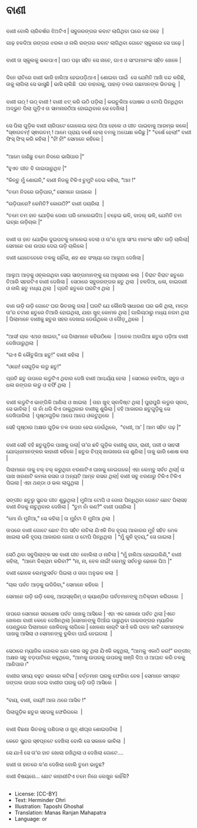 # ବାଣୀ

##
ବାଣୀ ବୋଲି ଚାରିବର୍ଷର ଝିଅଟିଏ | ସବୁଜରଙ୍ଗର କବାଟ ଲାଗିଥିବା ଘରେ ସେ ରହେ  |

ଗାଢ଼ ହଳଦିଆ ରଙ୍ଗର ଝରକା ଓ ନାଲି ରଙ୍ଗର କବାଟ ଲାଗିଥିବା ଗୋଟେ ସ୍କୁଲରେ ସେ ପଢ଼େ |

##
ବାଣୀ ତା ସ୍କୁଲକୁ ଭଲପାଏ | ପାଠ ପଢ଼ା ସହିତ ସେ ନାଚେ, ଗାଏ ଓ 
ସାଂଗମାନଂକ ସହିତ ଖେଳେ |

##
ଦିନେ ରାତିରେ ବାଣୀ ଭାରି ହାଲିଆ ହେଇପଡ଼ିଥାଏ | ଶୋଇବା ପାଇଁ  ସେ ଯେମିତି ଆଖି ବନ୍ଦ କରିଛି, ତାକୁ ଲାଗିଲା ସେ ଭାସୁଛି | ଭାସି ଚାଲିଛି  ଘର ବାହାରକୁ, ପାହାଡ଼ ତଳର ଗଛମାନଙ୍କ ଭିତରକୁ  |

##
ବାଣୀ ଉଠ୍ ! ଉଠ୍ ବାଣୀ ! ବାଣୀ ଝଟ୍ କରି ଉଠି ପଡ଼ିଲା |
କଉତୁକିଆ ପୋଷକ ଓ ଟୋପି ପିନ୍ଧିଥିବା ଅଦ୍ଭୁତ ପିଲା ଗୁଡ଼ିଏ ତା ସାମନାରଠିଆ ହୋଇଥିବାର ସେ ଦେଖିଲା |

##
ସେ ପିଲା ଗୁଡ଼ିକ ବାଣୀ ଚାରିପଟେ ଗୋଲେଇ ହେଇ ଠିଆ ହେଲେ ଓ ଗୀତ ଗାଇବାକୁ ଆରମ୍ଭ କଲେ|
"ସ୍ଵାଗତମ୍! ସ୍ଵାଗତମ୍ ! ଆମେ ପ୍ରାୟ ବର୍ଷେ ହେଲା ତମକୁ ଅପେକ୍ଷା କରିଛୁ |"
"ବର୍ଷେ ହେଲା!" ବାଣୀ ଫିସ୍ ଫିସ୍ କରି କହିଲା |
"ହଁ! ହଁ!" ସେମାନେ କହିଲେ |

##
“ଆମେ ଜାଣିଛୁ ତମେ ନିଦରେ ଭାସିପାର |” 

“ହୁଏତ ଗୀତ ବି ଗାଇପାରୁଥିବ |” 

“କିନ୍ତୁ ମୁଁ ଶୋଇନି,” ବାଣୀ ନିଜକୁ ଟିକିଏ ଚୁମୁଟି ଦେଇ କହିଲା, “ଆଃ !” 

“ତମେ ନିଦରେ ଉଡ଼ିପାର,” ସେମାନେ ଗାଇଲେ  |

“ଉଡ଼ିପାରେ? କେମିତି? କୋଉଠି?” ବାଣୀ ପଚାରିଲା  |

“ତମେ ତମ ହାତ ଯୋଡ଼ିକ ଡେଣା ପରି ମେଲେଇଦିଅ | ଚଢ଼େଇ ଭଳି, ବାଦଲ୍‌ ଭଳି, ଯେମିତି ତମ ଇଚ୍ଛା ଉଡ଼ିଚାଲ |” 

##
ବାଣୀ ତା ହାତ ଯୋଡ଼ିକ ଦୁଇପଟକୁ ମେଲେଇ ଦେଲା ଓ ତା'ର ନୂଆ ସାଂଗ ମାନଂକ ସହିତ ଉଡ଼ି ଚାଲିଲା|
ସେମାନେ ବଣ ଉପର ଦେଇ ଉଡ଼ି ଚାଲିଲେ | 

ବାଣୀ ଯେତେବେଳେ ତଳକୁ ଚାହିଁଲା, ଶହ ଶହ ସଂଖ୍ୟା ରେ ଆଲୁଅ ଦେଖିଲା |

##
ଆଲୁଅ ଆଡ଼କୁ ଓହ୍ଲଉଥିବା ସେଇ ସାଙ୍ଗମାନଙ୍କୁ ସେ ଅନୁସରଣ କଲା  | ବିରାଟ ବିରାଟ ଛତୁରେ ତିଆରି ସହରଟିଏ ବାଣୀ ଦେଖିଲା |  ସେଠାରେ ସବୁଜରଙ୍ଗର ଛତୁ ଥିଲା  | ହଳଦିଆ, ଧଳା, ବାଇଗଣୀ ଓ ନାଲି ଛତୁ ମଧ୍ୟ ଥିଲା  | ପ୍ରତି ଛତୁରେ ଘରଟିଏ ଥିଲା  |

##
ବାଣ ଉଡ଼ି ଉଡ଼ି ଗୋଟେ ଘର ଭିତରକୁ ଗଲା | ଘରଟି ଯେ କୌଣସି ସାଧାରଣ ଘର ଭଳି ଥିଲା, ମାତ୍ର ତା’ର ଚଟାଣ ଛତୁରେ ତିଆରି ହୋଇଥିଲା, ଯାହା ଖୁବ୍‌ କୋମଳ ଥିଲା | ଗାଲିଚାଠାରୁ ମଧ୍ୟ ନରମ ଥିଲା | ପିଲାମାନେ ବାଣୀକୁ ଛତୁର ସହର ଦେଖାଇ ଡେଉଁଥିଲେ ଓ ଦୌଡ଼ୁଥିଲେ  |

##
“ଆସ! ଚାଲ ଏଥର ଖାଇବା,” ସେ ପିଲାମାନେ କହିଉଠିଲେ  | ଅନେକ ଅବାଗିଆ ଛତୁର ପଡ଼ିଆ ବାଣୀ ଦେଖିପାରୁଥିଲା  |

“ଇଏ କି କୌତୁକିଆ ଛତୁ!” ବାଣୀ କହିଲା  |

“ଓହୋ! ସେଗୁଡ଼ିକ ଲଡୁ ଛତୁ!” 

ପ୍ରତି ଛତୁ ଉପରେ ଲଡୁଟିଏ ଥିବାର ଦେଖି ବାଣୀ ଆଶ୍ଚର୍ଯ୍ୟ ହେଲା  | ସେଠାରେ ହଳଦିଆ, ସବୁଜ ଓ ଧଳା ରଙ୍ଗର ଲଡୁ ଓ ବର୍ଫି ଥିଲା  |

##
ବାଣୀ ଲଡୁଟିଏ ଭାଙ୍ଗିକି ଆଣିଲା ଓ ଖାଇଲା  | ତାହା ଖୁବ୍‌ ସ୍ବାଦିଷ୍ଟ ଥିଲା | ପୁରାପୁରି ଲଡୁର ସ୍ବାଦ, ସେ ଭାବିଲା |  ତା ନାଁ ଧରି କିଏ ଡାକୁଥିବାର ବାଣୀକୁ ଶୁଭିଲା | ବହି ଆକାରର ଛତୁଗୁଡ଼ିକୁ ସେ ଦେଖିପାରିଲା  | ପୃଷ୍ଠାଗୁଡ଼ିକ ଆପେ ଆପେ ଓଲଟୁଥିଲେ  |

ସେହି ପୃଷ୍ଠାର ଅକ୍ଷର ଗୁଡ଼ିକ ତଳ ଉପର ହେଇ ଡେଉଁଥିଲେ,  “ବାଣୀ, ଆ’ | ଆମ ସହିତ ପଢ଼ |” 

##
ବାଣୀ ସେହି ବହି ଛତୁଗୁଡ଼ିକ ପାଖକୁ ଗଲା| ତା’ର ଛବି ଗୁଡ଼ିକ ବାଣୀକୁ ରାଜା, ରାଣୀ, ପରୀ ଓ ସାହସୀ ଯୋଦ୍ଧାମାନଙ୍କର କାହାଣୀ କହିଲେ | ଛତୁର ଚିପ୍‌ସ୍‌ ଖାଉଖାଉ ସେ ଶୁଣିଲା | ତାକୁ ଭାରି ଶୋଷ କଲା |

ପିଲାମାନେ ତାକୁ ଚକ୍‌ ଚକ୍‌ କରୁଥିବା ଝରଣାଟିଏ ପାଖକୁ ନେଇଗଲେ| ଏହା ଲେମ୍ବୁ ସର୍ବତ ଥିଲା| ତା ପାଖ ଖରଣାଟି କମଳା ରସର ଓ ଅନ୍ୟଟି ଆମ୍ବ ରସର ଥିଲା| ବାଣୀ ସବୁ ଝରଣାରୁ ଟିକିଏ ଟିକିଏ ପିଇଲା | ଏହା ଥଣ୍ଡା ଓ ଭଲ ଲାଗୁଥିଲା  |

##
ସଙ୍ଗୀତ ଛତୁରୁ ସୁନ୍ଦର ଗୀତ ଶୁଭୁଥିଲା | ମୁନିଆ ଟୋପି ଓ ଜୋତା ପିନ୍ଧିଥିବା ଗୋଟେ ଛୋଟ ପିଲାସହ ବାଣୀ ନିଜକୁ ନାଚୁଥିବାର ଦେଖିଲା |  “ତୁମ ନାଁ କଣ?” ବାଣୀ ପଚାରିଲା  |

“ମୋ ନାଁ ମୁନିଆ,” ସେ କହିଲା | ତା ମୁହଁଟା ବି ମୁନିଆ ଥିଲା  |

ତାପରେ ବାଣୀ ଗୋଟେ ଛୋଟ ଝିଅ ସହିତ ନାଚିଲା ଯିଏକି ନିଜ ହୃଦୟ ଆକାରର ମୁହଁ ସହିତ ମେଳ ଖାଇଲା ଭଳି ହୃଦୟ ଆକାରର ଜୋତା ଓ ଟୋପି ପିନ୍ଧିଥିଲା  | “ମୁଁ କୁନି ହୃଦୟ,” ସେ ଗାଇଲା | 

##
ସେଠି ଥିବା ସବୁପିଲାଙ୍କ ସହ ବାଣୀ ଗୀତ ବୋଲିଲା ଓ ନାଚିଲା | “ମୁଁ ହାଲିଆ ହୋଇଗଲିଣି,” ବାଣୀ କହିଲା,  “ଆମେ ବିଶ୍ରାମ କରିବା?” “ନା, ନା, ବେଳ ନାଇଁ! ଲେମ୍ବୁ ସର୍ବତରୁ ଢୋକେ ପିଅ |” 

ବାଣୀ ଢୋକେ ଲେମ୍ବୁସର୍ବତ ପିଇଲା ଓ ତାଜା ଅନୁଭବ କଲା  |

“ଚାଲ ପର୍ବତ ଆଡ଼କୁ ଉଡିଜିବା,” ସେମାନେ କହିଲେ  |

ସେମାନେ ଉଡ଼ି ଉଡ଼ି କେକ୍‌, ଆଇସ୍‌କ୍ରିମ୍‌ ଓ କ୍ୟାଣ୍ଡିର ପର୍ବତମାନଙ୍କୁ ଅତିକ୍ରମ କରିଗଲେ  |

##
ତାପରେ ସେମାନେ ସବାଶେଷ ପର୍ବତ ପାଖକୁ ଆସିଲେ | ଏହା ଏକ ଖେଳଣା ପର୍ବତ ଥିଲା |ଏତେ ଖେଳଣା ବାଣୀ କେବେ ଦେଖିନଥିଲା |ସେମାନଙ୍କୁ ଡିଆଁଇ ପାରୁଥିବା ଗାଢରଙ୍ଗର ମ୍ୟାଜିକ ପେଣ୍ଡୁରେ ପିଲାମାନେ ଖେଳିବାକୁ ଲାଗିଲେ | ଖେଳଣା କାର୍‌ଟି ସାଏଁ କରି ପବନ କାଟି ସେମାନଙ୍କ ପାଖକୁ ଆସିଲା ଓ ସେମାନଙ୍କୁ ବୁଲିବା ପାଇଁ ନେଇଗଲା  |

##
ସେଠାରେ ମ୍ୟାଜିକ ଗୋଲକ ଧନ୍ଦା ଖେଳ ସବୁ ଥିଲା ଯିଏକି କହୁଥିଲା, “ଆମକୁ ଏକାଠି କର!” ରଙ୍ଗୀନ୍‌ ଅକ୍ଷର ସବୁ ବଡ଼ପାଟିରେ କହୁଥିଲେ, “ଆମକୁ ଉପରକୁ ଉପରକୁ ଖଞ୍ଜି ଦିଅ ଓ ଆଘାତ କରି ତଳକୁ ଆଣିପାର।"

ବାଣୀର ସମୟ ବହୁତ ଭଲରେ କଟିଲା | ବର୍ତ୍ତମାନ ଘରକୁ ଫେରିବା ବେଳ | ସେମାନେ ସମସ୍ତେ ଜଙ୍ଗଲ ଉପର ଦେଇ ବାଣୀର ଘରକୁ ଉଡ଼ି ଉଡ଼ି ଆସିଲେ  |

##
“ବାୟ, ବାଣୀ, ବାୟ!! ଆଉ ଥରେ ଆସିବ !” 

ପିଲାଗୁଡ଼ିକ ଛତୁର ସହରକୁ ଫେରିଗଲେ  |

##
ବାଣୀ ବିଛଣା ଭିତରକୁ ପଶିଗଲା ଓ ଖୁବ୍‌ ଶୀଘ୍ର ଶୋଇପଡିଲା  |

କେତେ ସୁନ୍ଦର ସ୍ଵପ୍ନଟେ ଦେଖିଲା ବୋଲି ସେ ସକାଳେ ଭାବିଲା  |

ସେ ଯାଏଁ ସେ ତା’ର ହାତ ଖୋଲା ରଖିଥିଲା ଓ ଦେଖିଲା ଗୋଟେ.... 

ବାଣୀ ତା ହାତରେ କ’ଣ ଦେଖିଲା ବୋଲି ତୁମେ ଭାବୁଛ? 

ବାଣୀ ବିଷୟରେ... ଛୋଟ କାହାଣୀଟିଏ ତମେ ନିଜେ ଲେଖୁନ କାହିଁକି? 

##
* License: [CC-BY]
* Text: Herminder Ohri
* Illustration: Taposhi Ghoshal
* Translation: Manas Ranjan Mahapatra
* Language: or
